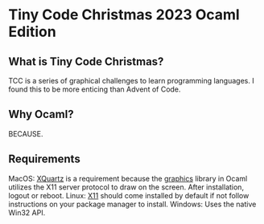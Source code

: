 # Tiny Code Christmas 2023 Ocaml Edition

## What is Tiny Code Christmas?

TCC is a series of graphical challenges to learn programming languages. I found this to be more enticing than Advent of Code.

## Why Ocaml?

BECAUSE.

## Requirements

MacOS: [XQuartz](https://formulae.brew.sh/cask/xquartz) is a requirement because the [graphics](https://github.com/ocaml/graphics) library in Ocaml utilizes the X11 server protocol to draw on the screen. After installation, logout or reboot.
Linux: [X11](https://www.x.org/releases/X11R7.7/doc/xproto/x11protocol.html) should come installed by default if not follow instructions on your package manager to install.
Windows: Uses the native Win32 API.
